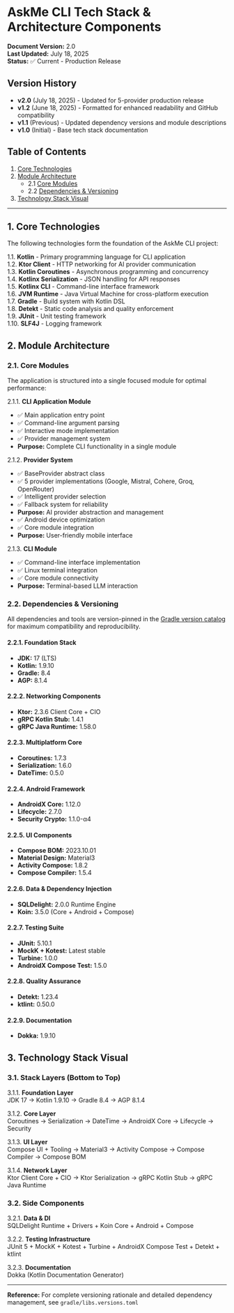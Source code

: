 # AskMe CLI Tech Stack & Architecture Components

**Document Version:** 2.0  
**Last Updated:** July 18, 2025  
**Status:** ✅ Current - Production Release

## Version History
- **v2.0** (July 18, 2025) - Updated for 5-provider production release
- **v1.2** (June 18, 2025) - Formatted for enhanced readability and GitHub compatibility
- **v1.1** (Previous) - Updated dependency versions and module descriptions  
- **v1.0** (Initial) - Base tech stack documentation

## Table of Contents
1. [Core Technologies](#1-core-technologies)
2. [Module Architecture](#2-module-architecture)
   - 2.1 [Core Modules](#21-core-modules)
   - 2.2 [Dependencies & Versioning](#22-dependencies--versioning)
3. [Technology Stack Visual](#3-technology-stack-visual)

---

## 1. Core Technologies

The following technologies form the foundation of the AskMe CLI project:

1.1. **Kotlin** - Primary programming language for CLI application  
1.2. **Ktor Client** - HTTP networking for AI provider communication  
1.3. **Kotlin Coroutines** - Asynchronous programming and concurrency  
1.4. **Kotlinx Serialization** - JSON handling for API responses  
1.5. **Kotlinx CLI** - Command-line interface framework  
1.6. **JVM Runtime** - Java Virtual Machine for cross-platform execution  
1.7. **Gradle** - Build system with Kotlin DSL  
1.8. **Detekt** - Static code analysis and quality enforcement  
1.9. **JUnit** - Unit testing framework  
1.10. **SLF4J** - Logging framework

## 2. Module Architecture

### 2.1. Core Modules

The application is structured into a single focused module for optimal performance:

2.1.1. **CLI Application Module**  
   - ✅ Main application entry point
   - ✅ Command-line argument parsing
   - ✅ Interactive mode implementation
   - ✅ Provider management system
   - **Purpose:** Complete CLI functionality in a single module

2.1.2. **Provider System**  
   - ✅ BaseProvider abstract class
   - ✅ 5 provider implementations (Google, Mistral, Cohere, Groq, OpenRouter)
   - ✅ Intelligent provider selection
   - ✅ Fallback system for reliability
   - **Purpose:** AI provider abstraction and management
   - ✅ Android device optimization
   - ✅ Core module integration
   - **Purpose:** User-friendly mobile interface

2.1.3. **CLI Module**  
   - ✅ Command-line interface implementation
   - ✅ Linux terminal integration
   - ✅ Core module connectivity
   - **Purpose:** Terminal-based LLM interaction

### 2.2. Dependencies & Versioning

All dependencies and tools are version-pinned in the [Gradle version catalog](../../gradle/libs.versions.toml) for maximum compatibility and reproducibility.

#### 2.2.1. Foundation Stack
- **JDK:** 17 (LTS)
- **Kotlin:** 1.9.10  
- **Gradle:** 8.4  
- **AGP:** 8.1.4

#### 2.2.2. Networking Components
- **Ktor:** 2.3.6 Client Core + CIO
- **gRPC Kotlin Stub:** 1.4.1
- **gRPC Java Runtime:** 1.58.0

#### 2.2.3. Multiplatform Core
- **Coroutines:** 1.7.3
- **Serialization:** 1.6.0
- **DateTime:** 0.5.0

#### 2.2.4. Android Framework
- **AndroidX Core:** 1.12.0
- **Lifecycle:** 2.7.0
- **Security Crypto:** 1.1.0-α4

#### 2.2.5. UI Components
- **Compose BOM:** 2023.10.01
- **Material Design:** Material3
- **Activity Compose:** 1.8.2
- **Compose Compiler:** 1.5.4

#### 2.2.6. Data & Dependency Injection
- **SQLDelight:** 2.0.0 Runtime Engine
- **Koin:** 3.5.0 (Core + Android + Compose)

#### 2.2.7. Testing Suite
- **JUnit:** 5.10.1
- **MockK + Kotest:** Latest stable
- **Turbine:** 1.0.0
- **AndroidX Compose Test:** 1.5.0

#### 2.2.8. Quality Assurance
- **Detekt:** 1.23.4
- **ktlint:** 0.50.0

#### 2.2.9. Documentation
- **Dokka:** 1.9.10

## 3. Technology Stack Visual

### 3.1. Stack Layers (Bottom to Top)

3.1.1. **Foundation Layer**  
   JDK 17 → Kotlin 1.9.10 → Gradle 8.4 → AGP 8.1.4

3.1.2. **Core Layer**  
   Coroutines → Serialization → DateTime → AndroidX Core → Lifecycle → Security

3.1.3. **UI Layer**  
   Compose UI + Tooling → Material3 → Activity Compose → Compose Compiler → Compose BOM

3.1.4. **Network Layer**  
   Ktor Client Core + CIO → Ktor Serialization → gRPC Kotlin Stub → gRPC Java Runtime

### 3.2. Side Components

3.2.1. **Data & DI**  
   SQLDelight Runtime + Drivers + Koin Core + Android + Compose

3.2.2. **Testing Infrastructure**  
   JUnit 5 + MockK + Kotest + Turbine + AndroidX Compose Test + Detekt + ktlint

3.2.3. **Documentation**  
   Dokka (Kotlin Documentation Generator)

---

**Reference:** For complete versioning rationale and detailed dependency management, see `gradle/libs.versions.toml`